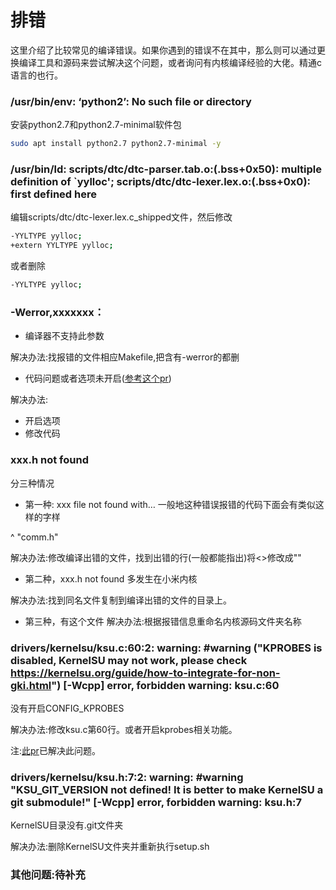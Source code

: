 # 排错
这里介绍了比较常见的编译错误。如果你遇到的错误不在其中，那么则可以通过更换编译工具和源码来尝试解决这个问题，或者询问有内核编译经验的大佬。精通c语言的也行。

### /usr/bin/env: ‘python2’: No such file or directory
安装python2.7和python2.7-minimal软件包
```bash
sudo apt install python2.7 python2.7-minimal -y
```
### /usr/bin/ld: scripts/dtc/dtc-parser.tab.o:(.bss+0x50): multiple definition of `yylloc'; scripts/dtc/dtc-lexer.lex.o:(.bss+0x0): first defined here
编辑scripts/dtc/dtc-lexer.lex.c_shipped文件，然后修改
```bash
-YYLTYPE yylloc;
+extern YYLTYPE yylloc;
```
或者删除
```bash
-YYLTYPE yylloc;
```

### -Werror,xxxxxxx：

- 编译器不支持此参数

解决办法:找报错的文件相应Makefile,把含有-werror的都删

- 代码问题或者选项未开启([参考这个pr](https://github.com/tiann/KernelSU/pull/549))

解决办法:

- 开启选项
- 修改代码


### xxx.h not found
分三种情况
- 第一种: xxx file not found with…
一般地这种错误报错的代码下面会有类似这样的字样

^
"comm.h"

解决办法:修改编译出错的文件，找到出错的行(一般都能指出)将<>修改成""
- 第二种，xxx.h not found
多发生在小米内核

解决办法:找到同名文件复制到编译出错的文件的目录上。

- 第三种，有这个文件
解决办法:根据报错信息重命名内核源码文件夹名称

### drivers/kernelsu/ksu.c:60:2: warning: #warning ("KPROBES is disabled, KernelSU may not work, please check https://kernelsu.org/guide/how-to-integrate-for-non-gki.html") [-Wcpp] error, forbidden warning: ksu.c:60

没有开启CONFIG_KPROBES

解决办法:修改ksu.c第60行。或者开启kprobes相关功能。

注:[此pr](https://github.com/tiann/KernelSU/pull/549)已解决此问题。


### drivers/kernelsu/ksu.h:7:2: warning: #warning "KSU_GIT_VERSION not defined! It is better to make KernelSU a git submodule!" [-Wcpp] error, forbidden warning: ksu.h:7

KernelSU目录没有.git文件夹

解决办法:删除KernelSU文件夹并重新执行setup.sh
### 其他问题:待补充

